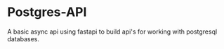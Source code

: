 # Postgres-API

A basic async api using fastapi to build api's for working with postgresql databases.
